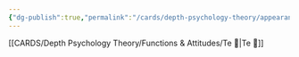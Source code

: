 ```yaml
---
{"dg-publish":true,"permalink":"/cards/depth-psychology-theory/appearance/","created":"2023-01-18T14:45:33.311+01:00","updated":"2023-02-26T16:43:15.551+01:00"}
---
```



[[CARDS/Depth Psychology Theory/Functions & Attitudes/Te 🏹\|Te 🏹]]

